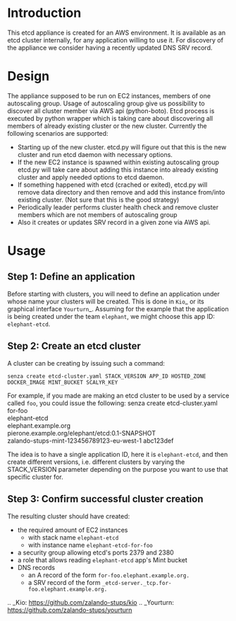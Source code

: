 Introduction
============
This etcd appliance is created for an AWS environment. It is available as an etcd cluster internally, for any application willing to use it. For discovery of the appliance we consider having a recently updated DNS SRV record.

Design
======
The appliance supposed to be run on EC2 instances, members of one autoscaling group.
Usage of autoscaling group give us possibility to discover all cluster member via AWS api (python-boto).
Etcd process is executed by python wrapper which is taking care about discovering all members of already existing cluster or the new cluster.
Currently the following scenarios are supported:
- Starting up of the new cluster. etcd.py will figure out that this is the new cluster and run etcd daemon with necessary options.
- If the new EC2 instance is spawned within existing autoscaling group etcd.py will take care about adding this instance into already existing cluster and apply needed options to etcd daemon.
- If something happened with etcd (crached or exited), etcd.py will remove data directory and then remove and add this instance from/into existing cluster. (Not sure that this is the good strategy)
- Periodically leader performs cluster health check and remove cluster members which are not members of autoscaling group
- Also it creates or updates SRV record in a given zone via AWS api.

Usage
=====

## Step 1: Define an application
Before starting with clusters, you will need to define an application under whose name your clusters will be created.
This is done in `Kio`_ or its graphical interface `Yourturn`_. Assuming for the example that the application is being
created under the team `elephant`, we might choose this app ID: `elephant-etcd`.

## Step 2: Create an etcd cluster
A cluster can be creating by issuing such a command:

    senza create etcd-cluster.yaml STACK_VERSION APP_ID HOSTED_ZONE DOCKER_IMAGE MINT_BUCKET SCALYR_KEY

For example, if you made are making an etcd cluster to be used by a service called `foo`, you could issue the following:
    senza create etcd-cluster.yaml for-foo \
                                   elephant-etcd \
                                   elephant.example.org \
                                   pierone.example.org/elephant/etcd:0.1-SNAPSHOT \
                                   zalando-stups-mint-123456789123-eu-west-1 abc123def

The idea is to have a single application ID, here it is `elephant-etcd`, and then create different versions, i.e. 
different clusters by varying the STACK_VERSION parameter depending on the purpose you want to use that specific cluster
for.

## Step 3: Confirm successful cluster creation
The resulting cluster should have created:
- the required amount of EC2 instances
    - with stack name `elephant-etcd`
    - with instance name `elephant-etcd-for-foo`
- a security group allowing etcd's ports 2379 and 2380
- a role that allows reading `elephant-etcd` app's Mint bucket
- DNS records
    - an A record of the form `for-foo.elephant.example.org.`
    - a SRV record of the form `_etcd-server._tcp.for-foo.elephant.example.org.`


.. _Kio: https://github.com/zalando-stups/kio
.. _Yourturn: https://github.com/zalando-stups/yourturn

